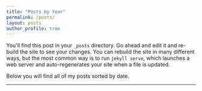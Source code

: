 ```yaml
---
title: "Posts by Year"
permalink: /posts/
layout: posts
author_profile: true
---
```



You'll find this post in your `_posts` directory. Go ahead and edit it and re-build the site to see your changes. You can rebuild the site in many different ways, but the most common way is to run `jekyll serve`, which launches a web server and auto-regenerates your site when a file is updated.









Below you will find all of my posts sorted by date.


------------------------------------------